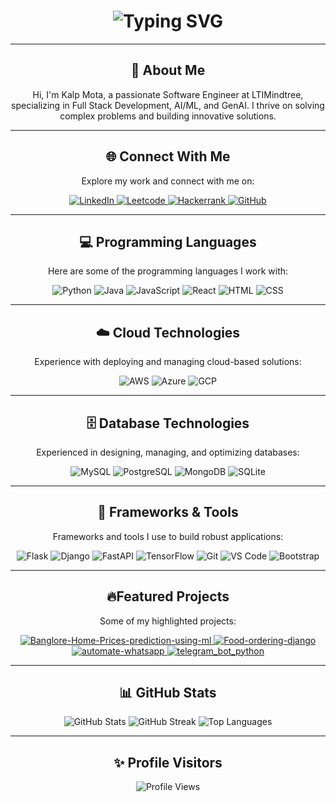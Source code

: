 <!-- Profile Header -->
<div align="center">
    <h1>
        <img src="https://readme-typing-svg.herokuapp.com/?font=Jetbrains+mono&size=40&duration=3500&color=36BCF7FF&width=700&height=55&lines=Hey..+I%27m+Kalp+Mota;Welcome+to+my+GitHub+Profile!&v=2" alt="Typing SVG"/>
    </h1>
</div>

---

<div align="center">
    <h2>🚀 About Me</h2>
    <p>Hi, I'm Kalp Mota, a passionate Software Engineer at LTIMindtree, specializing in Full Stack Development, AI/ML, and GenAI. I thrive on solving complex problems and building innovative solutions.</p>
</div>

---

<div align="center">
    <h2>🌐 Connect With Me</h2>
    <p>Explore my work and connect with me on:</p>
    <a href="https://www.linkedin.com/in/kalp-mota-357514148/" target="_blank">
        <img src="https://img.shields.io/badge/LinkedIn-0077B5?style=for-the-badge&logo=linkedin&logoColor=white" alt="LinkedIn"/>
    </a>
    <a href="https://leetcode.com/u/kalp12/" target="_blank">
        <img src="https://img.shields.io/badge/Leetcode-F79F1B?style=for-the-badge&logo=leetcode&logoColor=white" alt="Leetcode"/>
    </a>
    <a href="https://www.hackerrank.com/profile/kalpmegh2000" target="_blank">
        <img src="https://img.shields.io/badge/Hackerrank-2EC866?style=for-the-badge&logo=hackerrank&logoColor=white" alt="Hackerrank"/>
    </a>
    <a href="https://github.com/kalp12" target="_blank">
        <img src="https://img.shields.io/badge/GitHub-181717?style=for-the-badge&logo=github&logoColor=white" alt="GitHub"/>
    </a>
</div>

---

<div align="center">
    <h2>💻 Programming Languages</h2>
    <p>Here are some of the programming languages I work with:</p>
    <img src="https://img.shields.io/badge/Python-3776AB?style=for-the-badge&logo=python&logoColor=white" alt="Python"/>
    <img src="https://img.shields.io/badge/Java-007396?style=for-the-badge&logo=java&logoColor=white" alt="Java"/>
    <img src="https://img.shields.io/badge/JavaScript-F7DF1E?style=for-the-badge&logo=javascript&logoColor=black" alt="JavaScript"/>
    <img src="https://img.shields.io/badge/React-61DAFB?style=for-the-badge&logo=react&logoColor=black" alt="React"/>
    <img src="https://img.shields.io/badge/HTML-E34F26?style=for-the-badge&logo=html5&logoColor=white" alt="HTML"/>
    <img src="https://img.shields.io/badge/CSS-1572B6?style=for-the-badge&logo=css3&logoColor=white" alt="CSS"/>
</div>

---

<div align="center">
    <h2>☁️ Cloud Technologies</h2>
    <p>Experience with deploying and managing cloud-based solutions:</p>
    <img src="https://img.shields.io/badge/AWS-232F3E?style=for-the-badge&logo=amazon-aws&logoColor=FF9900" alt="AWS"/>
    <img src="https://img.shields.io/badge/Azure-0078D4?style=for-the-badge&logo=microsoft-azure&logoColor=white" alt="Azure"/>
    <img src="https://img.shields.io/badge/GCP-4285F4?style=for-the-badge&logo=google-cloud&logoColor=white" alt="GCP"/>
</div>

---

<div align="center">
    <h2>🗄️ Database Technologies</h2>
    <p>Experienced in designing, managing, and optimizing databases:</p>
    <img src="https://img.shields.io/badge/MySQL-4479A1?style=for-the-badge&logo=mysql&logoColor=white" alt="MySQL"/>
    <img src="https://img.shields.io/badge/PostgreSQL-4169E1?style=for-the-badge&logo=postgresql&logoColor=white" alt="PostgreSQL"/>
    <img src="https://img.shields.io/badge/MongoDB-47A248?style=for-the-badge&logo=mongodb&logoColor=white" alt="MongoDB"/>
    <img src="https://img.shields.io/badge/SQLite-003B57?style=for-the-badge&logo=sqlite&logoColor=white" alt="SQLite"/>
</div>

---

<div align="center">
    <h2>🔧 Frameworks & Tools</h2>
    <p>Frameworks and tools I use to build robust applications:</p>
    <img src="https://img.shields.io/badge/Flask-000000?style=for-the-badge&logo=flask&logoColor=white" alt="Flask"/>
    <img src="https://img.shields.io/badge/Django-092E20?style=for-the-badge&logo=django&logoColor=white" alt="Django"/>
    <img src="https://img.shields.io/badge/FastAPI-009688?style=for-the-badge&logo=fastapi&logoColor=white" alt="FastAPI"/>
    <img src="https://img.shields.io/badge/TensorFlow-FF6F00?style=for-the-badge&logo=tensorflow&logoColor=white" alt="TensorFlow"/>
    <img src="https://img.shields.io/badge/Git-F05032?style=for-the-badge&logo=git&logoColor=white" alt="Git"/>
    <img src="https://img.shields.io/badge/VS%20Code-007ACC?style=for-the-badge&logo=visualstudiocode&logoColor=white" alt="VS Code"/>
    <img src="https://img.shields.io/badge/Bootstrap-7952B3?style=for-the-badge&logo=bootstrap&logoColor=white" alt="Bootstrap"/>
</div>

---

<div align="center">
    <h2>🔥Featured Projects</h2>
    <p>Some of my highlighted projects:</p>
    <a href="https://github.com/kalp12/Banglore-Home-Prices-prediction-using-ml">
    <img src="https://github-readme-stats.vercel.app/api/pin/?username=kalp12&repo=Banglore-Home-Prices-prediction-using-ml&theme=radical&show_icons=true" alt="Banglore-Home-Prices-prediction-using-ml"/>
    </a>
    <a href="https://github.com/kalp12/Food-ordering-django">
    <img src="https://github-readme-stats.vercel.app/api/pin/?username=kalp12&repo=Food-ordering-django&theme=radical&show_icons=true" alt="Food-ordering-django"/>
    </a>
    <a href="https://github.com/kalp12/automate-whatsapp">
    <img src="https://github-readme-stats.vercel.app/api/pin/?username=kalp12&repo=automate-whatsapp&theme=radical&show_icons=true" alt="automate-whatsapp"/>
    </a>
    <a href="https://github.com/kalp12/telegram_bot_python">
    <img src="https://github-readme-stats.vercel.app/api/pin/?username=kalp12&repo=telegram_bot_python&theme=radical&show_icons=true" alt="telegram_bot_python"/>
    </a>
</div>

---

<div align="center">
    <h2>📊 GitHub Stats</h2>
    <img src="https://github-readme-stats.vercel.app/api?username=kalp12&show_icons=true&theme=radical" alt="GitHub Stats"/>
    <img src="https://github-readme-streak-stats.herokuapp.com/?user=kalp12&theme=dark" alt="GitHub Streak"/>
    <img src="https://github-readme-stats.vercel.app/api/top-langs/?username=kalp12&layout=compact&theme=tokyonight" alt="Top Languages"/>
</div>

---

<div align="center">
    <h2>✨ Profile Visitors</h2>
    <img src="https://komarev.com/ghpvc/?username=kalp12&style=for-the-badge" alt="Profile Views"/>
</div>
